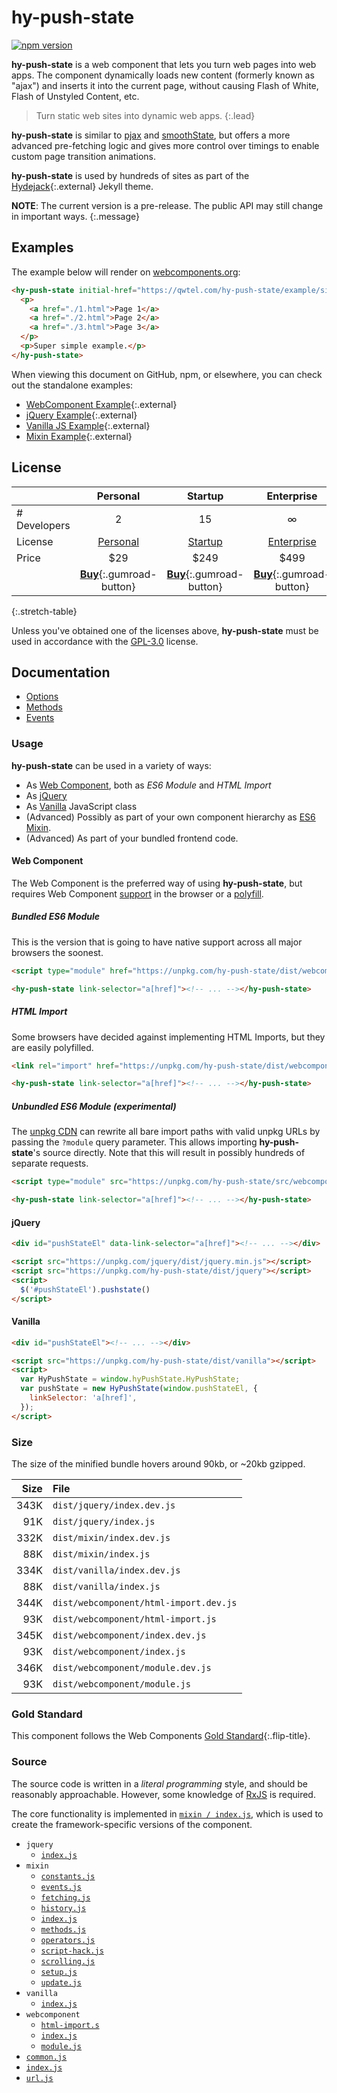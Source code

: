 # hy-push-state

[![npm version](https://badge.fury.io/js/hy-push-state.svg)](https://badge.fury.io/js/hy-push-state)

**hy-push-state** is a web component that lets you turn web pages into web apps.
The component dynamically loads new content (formerly known as "ajax") and inserts it into the current page,
without causing Flash of White, Flash of Unstyled Content, etc.

> Turn static web sites into dynamic web apps.
{:.lead}

**hy-push-state** is similar to [pjax] and [smoothState], but offers a more advanced pre-fetching logic and
gives more control over timings to enable custom page transition animations.

**hy-push-state** is used by hundreds of sites as part of the [Hydejack]{:.external} Jekyll theme.

**NOTE**: The current version is a pre-release. The public API may still change in important ways.
{:.message}

[pjax]: https://github.com/defunkt/jquery-pjax
[smoothstate]: https://github.com/miguel-perez/smoothState.js
[rxjs]: https://github.com/ReactiveX/rxjs
[hydejack]: https://qwtel.com/hydejack/

<!--more-->

## Examples
The example below will render on [webcomponents.org](https://www.webcomponents.org/element/qwtel/hy-push-state):

<!--
```
<custom-element-demo>
  <template>
    <script src="https://unpkg.com/@webcomponents/webcomponentsjs@1.1.0"></script>
    <link rel="import" href="https://unpkg.com/hy-push-state/dist/webcomponent/hy-push-state.html">
    <next-code-block></next-code-block>
  </template>
</custom-element-demo>
```
-->
```html
<hy-push-state initial-href="https://qwtel.com/hy-push-state/example/simple/">
  <p>
    <a href="./1.html">Page 1</a>
    <a href="./2.html">Page 2</a>
    <a href="./3.html">Page 3</a>
  </p>
  <p>Super simple example.</p>
</hy-push-state>
```

When viewing this document on GitHub, npm, or elsewhere, you can check out the standalone examples:

* [WebComponent Example](https://qwtel.com/hy-push-state/example/webcomponent/){:.external}
* [jQuery Example](https://qwtel.com/hy-push-state/example/jquery/){:.external}
* [Vanilla JS Example](https://qwtel.com/hy-push-state/example/vanilla/){:.external}
* [Mixin Example](https://qwtel.com/hy-push-state/example/mixin/){:.external}


## License

|              | Personal           | Startup            | Enterprise         |
|:-------------|:------------------:|:------------------:|:------------------:|
| # Developers | 2                  | 15                 | ∞                  |
| License      | [Personal][pl]     | [Startup][sl]      | [Enterprise][el]   |
| Price        | $29                | $249               | $499               |
| | [**Buy**][bp]{:.gumroad-button} | [**Buy**][bs]{:.gumroad-button} | [**Buy**][be]{:.gumroad-button} |
{:.stretch-table}

Unless you've obtained one of the licenses above, **hy-push-state** must be used in accordance with the [GPL-3.0](LICENSE.md) license.

[pl]: licenses/personal.md
[sl]: licenses/startup.md
[el]: licenses/enterprise.md
[bp]: https://gumroad.com/l/hy-push-state-personal
[bs]: https://gumroad.com/l/hy-push-state-startup
[be]: https://gumroad.com/l/hy-push-state-enterprise


## Documentation

* [Options](doc/options.md)
* [Methods](doc/methods.md)
* [Events](doc/events.md)

### Usage
**hy-push-state** can be used in a variety of ways:
* As [Web Component](#web-component), both as *ES6 Module* and *HTML Import*
* As [jQuery](#jquery)
* As [Vanilla](#vanilla) JavaScript class
* (Advanced) Possibly as part of your own component hierarchy as [ES6 Mixin][esmixins].
* (Advanced) As part of your bundled frontend code.

[esmixins]: http://justinfagnani.com/2015/12/21/real-mixins-with-javascript-classes/

#### Web Component
The Web Component is the preferred way of using **hy-push-state**, but requires Web Component [support] in the browser or a [polyfill].

[support]: https://caniuse.com/#feat=template,custom-elementsv1,shadowdomv1,es6-module,imports
[polyfill]: https://github.com/webcomponents/webcomponentsjs

##### Bundled ES6 Module
This is the version that is going to have native support across all major browsers the soonest.

~~~html
<script type="module" href="https://unpkg.com/hy-push-state/dist/webcomponent/module.js"></script>

<hy-push-state link-selector="a[href]"><!-- ... --></hy-push-state>
~~~

##### HTML Import
Some browsers have decided against implementing HTML Imports, but they are easily polyfilled.

~~~html
<link rel="import" href="https://unpkg.com/hy-push-state/dist/webcomponent/hy-push-state.html">

<hy-push-state link-selector="a[href]"><!-- ... --></hy-push-state>
~~~

##### Unbundled ES6 Module (experimental)
The [unpkg CDN](https://unpkg.com/) can rewrite all bare import paths with valid unpkg URLs by passing the `?module` query parameter.
This allows importing **hy-push-state**'s source directly.
Note that this will result in possibly hundreds of separate requests.

~~~html
<script type="module" src="https://unpkg.com/hy-push-state/src/webcomponent/module?module"></script>

<hy-push-state link-selector="a[href]"><!-- ... --></hy-push-state>
~~~

#### jQuery

~~~html
<div id="pushStateEl" data-link-selector="a[href]"><!-- ... --></div>

<script src="https://unpkg.com/jquery/dist/jquery.min.js"></script>
<script src="https://unpkg.com/hy-push-state/dist/jquery"></script>
<script>
  $('#pushStateEl').pushstate()
</script>
~~~

#### Vanilla
~~~html
<div id="pushStateEl"><!-- ... --></div>

<script src="https://unpkg.com/hy-push-state/dist/vanilla"></script>
<script>
  var HyPushState = window.hyPushState.HyPushState;
  var pushState = new HyPushState(window.pushStateEl, {
    linkSelector: 'a[href]',
  });
</script>
~~~

### Size
The size of the minified bundle hovers around 90kb, or ~20kb gzipped.

| Size | File |
|-----:|:-----|
| 343K | `dist/jquery/index.dev.js` |
|  91K | `dist/jquery/index.js` |
| 332K | `dist/mixin/index.dev.js` |
|  88K | `dist/mixin/index.js` |
| 334K | `dist/vanilla/index.dev.js` |
|  88K | `dist/vanilla/index.js` |
| 344K | `dist/webcomponent/html-import.dev.js` |
|  93K | `dist/webcomponent/html-import.js` |
| 345K | `dist/webcomponent/index.dev.js` |
|  93K | `dist/webcomponent/index.js` |
| 346K | `dist/webcomponent/module.dev.js` |
|  93K | `dist/webcomponent/module.js` |


### Gold Standard
This component follows the Web Components [Gold Standard](doc/gold-standard.md){:.flip-title}.


### Source
The source code is written in a *literal programming* style, and should be reasonably approachable.
However, some knowledge of [RxJS] is required.

The core functionality is implemented in [`mixin / index.js`](doc/source/mixin/README.md),
which is used to create the framework-specific versions of the component.

* `jquery`
  * [`index.js`](doc/source/jquery/README.md)
* `mixin`
  * [`constants.js`](doc/source/mixin/constants.md)
  * [`events.js`](doc/source/mixin/events.md)
  * [`fetching.js`](doc/source/mixin/fetching.md)
  * [`history.js`](doc/source/mixin/history.md)
  * [`index.js`](doc/source/mixin/README.md)
  * [`methods.js`](doc/source/mixin/methods.md)
  * [`operators.js`](doc/source/mixin/operators.md)
  * [`script-hack.js`](doc/source/mixin/script-hack.md)
  * [`scrolling.js`](doc/source/mixin/scrolling.md)
  * [`setup.js`](doc/source/mixin/setup.md)
  * [`update.js`](doc/source/mixin/update.md)
* `vanilla`
  * [`index.js`](doc/source/vanilla/README.md)
* `webcomponent`
  * [`html-import.s`](doc/source/webcomponent/html-import.md)
  * [`index.js`](doc/source/webcomponent/README.md)
  * [`module.js`](doc/source/webcomponent/module.md)
* [`common.js`](doc/source/common.md)
* [`index.js`](doc/source/README.md)
* [`url.js`](doc/source/url.md)

[rxjs]: https://github.com/ReactiveX/rxjs
